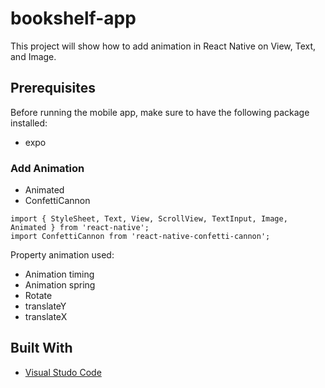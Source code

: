# bookshelf-app

This project will show how to add animation in React Native on View, Text, and Image.

## Prerequisites

Before running the mobile app, make sure to have the following package installed:
- expo


### Add Animation


- Animated
- ConfettiCannon

```
import { StyleSheet, Text, View, ScrollView, TextInput, Image, Animated } from 'react-native';
import ConfettiCannon from 'react-native-confetti-cannon';
```

Property animation used:
- Animation timing
- Animation spring
- Rotate
- translateY
- translateX


## Built With

* [Visual Studo Code](https://code.visualstudio.com/)
